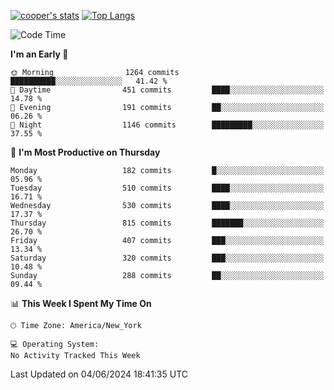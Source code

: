 [![cooper's stats](https://github-readme-stats-l2ak-km2n59e3j-coopjzs-projects.vercel.app/api?username=coopjz&count_private=true)](https://github.com/coopjz/github-readme-stats)
[![Top Langs](https://github-readme-stats-l2ak-km2n59e3j-coopjzs-projects.vercel.app/api/top-langs/?username=coopjz&count_private=true&langs_count=8&layout=compact&&hide=C)](https://github.com/coopjz/github-readme-stats)
<!--START_SECTION:waka-->
![Code Time](http://img.shields.io/badge/Code%20Time-36%20hrs%2016%20mins-blue)

**I'm an Early 🐤** 

```text
🌞 Morning                1264 commits        ██████████░░░░░░░░░░░░░░░   41.42 % 
🌆 Daytime                451 commits         ████░░░░░░░░░░░░░░░░░░░░░   14.78 % 
🌃 Evening                191 commits         ██░░░░░░░░░░░░░░░░░░░░░░░   06.26 % 
🌙 Night                  1146 commits        █████████░░░░░░░░░░░░░░░░   37.55 % 
```
📅 **I'm Most Productive on Thursday** 

```text
Monday                   182 commits         █░░░░░░░░░░░░░░░░░░░░░░░░   05.96 % 
Tuesday                  510 commits         ████░░░░░░░░░░░░░░░░░░░░░   16.71 % 
Wednesday                530 commits         ████░░░░░░░░░░░░░░░░░░░░░   17.37 % 
Thursday                 815 commits         ███████░░░░░░░░░░░░░░░░░░   26.70 % 
Friday                   407 commits         ███░░░░░░░░░░░░░░░░░░░░░░   13.34 % 
Saturday                 320 commits         ███░░░░░░░░░░░░░░░░░░░░░░   10.48 % 
Sunday                   288 commits         ██░░░░░░░░░░░░░░░░░░░░░░░   09.44 % 
```


📊 **This Week I Spent My Time On** 

```text
🕑︎ Time Zone: America/New_York

💻 Operating System: 
No Activity Tracked This Week
```


 Last Updated on 04/06/2024 18:41:35 UTC
<!--END_SECTION:waka-->
